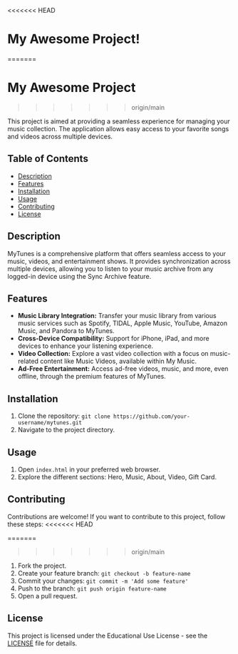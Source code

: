 <<<<<<< HEAD
# My Awesome Project!
=======
# My Awesome Project
>>>>>>> origin/main

This project is aimed at providing a seamless experience for managing your music collection. The application allows easy access to your favorite songs and videos across multiple devices.

## Table of Contents

- [Description](#description)
- [Features](#features)
- [Installation](#installation)
- [Usage](#usage)
- [Contributing](#contributing)
- [License](#license)

## Description

MyTunes is a comprehensive platform that offers seamless access to your music, videos, and entertainment shows. It provides synchronization across multiple devices, allowing you to listen to your music archive from any logged-in device using the Sync Archive feature.

## Features

- **Music Library Integration:** Transfer your music library from various music services such as Spotify, TIDAL, Apple Music, YouTube, Amazon Music, and Pandora to MyTunes.
- **Cross-Device Compatibility:** Support for iPhone, iPad, and more devices to enhance your listening experience.
- **Video Collection:** Explore a vast video collection with a focus on music-related content like Music Videos, available within My Music.
- **Ad-Free Entertainment:** Access ad-free videos, music, and more, even offline, through the premium features of MyTunes.

## Installation

1. Clone the repository: `git clone https://github.com/your-username/mytunes.git`
2. Navigate to the project directory.

## Usage

1. Open `index.html` in your preferred web browser.
2. Explore the different sections: Hero, Music, About, Video, Gift Card.

## Contributing

Contributions are welcome! If you want to contribute to this project, follow these steps:
<<<<<<< HEAD

=======
>>>>>>> origin/main
1. Fork the project.
2. Create your feature branch: `git checkout -b feature-name`
3. Commit your changes: `git commit -m 'Add some feature'`
4. Push to the branch: `git push origin feature-name`
5. Open a pull request.

## License

This project is licensed under the Educational Use License - see the [LICENSE](LICENSE) file for details.
